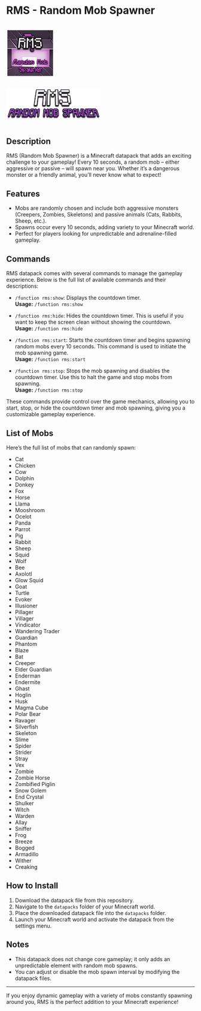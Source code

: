 # RMS - Random Mob Spawner

<p align="left" style="display: inline-block; width: 50%;">
  <img src="pack.png" alt="Pack Image" />
</p>
<p align="right" style="display: inline-block; width: 50%;">
  <img src="logo.png" alt="Logo Image" />
</p>


## Description

RMS (Random Mob Spawner) is a Minecraft datapack that adds an exciting challenge to your gameplay! Every 10 seconds, a random mob – either aggressive or passive – will spawn near you. Whether it’s a dangerous monster or a friendly animal, you’ll never know what to expect!

## Features

- Mobs are randomly chosen and include both aggressive monsters (Creepers, Zombies, Skeletons) and passive animals (Cats, Rabbits, Sheep, etc.).
- Spawns occur every 10 seconds, adding variety to your Minecraft world.
- Perfect for players looking for unpredictable and adrenaline-filled gameplay.

## Commands

RMS datapack comes with several commands to manage the gameplay experience. Below is the full list of available commands and their descriptions:

- `/function rms:show`: Displays the countdown timer.  
  **Usage:** `/function rms:show`

- `/function rms:hide`: Hides the countdown timer. This is useful if you want to keep the screen clean without showing the countdown.  
  **Usage:** `/function rms:hide`

- `/function rms:start`: Starts the countdown timer and begins spawning random mobs every 10 seconds. This command is used to initiate the mob spawning game.  
  **Usage:** `/function rms:start`

- `/function rms:stop`: Stops the mob spawning and disables the countdown timer. Use this to halt the game and stop mobs from spawning.  
  **Usage:** `/function rms:stop`

These commands provide control over the game mechanics, allowing you to start, stop, or hide the countdown timer and mob spawning, giving you a customizable gameplay experience.


## List of Mobs

Here’s the full list of mobs that can randomly spawn:

- Cat
- Chicken
- Cow
- Dolphin
- Donkey
- Fox
- Horse
- Llama
- Mooshroom
- Ocelot
- Panda
- Parrot
- Pig
- Rabbit
- Sheep
- Squid
- Wolf
- Bee
- Axolotl
- Glow Squid
- Goat
- Turtle
- Evoker
- Illusioner
- Pillager
- Villager
- Vindicator
- Wandering Trader
- Guardian
- Phantom
- Blaze
- Bat
- Creeper
- Elder Guardian
- Enderman
- Endermite
- Ghast
- Hoglin
- Husk
- Magma Cube
- Polar Bear
- Ravager
- Silverfish
- Skeleton
- Slime
- Spider
- Strider
- Stray
- Vex
- Zombie
- Zombie Horse
- Zombified Piglin
- Snow Golem
- End Crystal
- Shulker
- Witch
- Warden
- Allay
- Sniffer
- Frog
- Breeze
- Bogged
- Armadillo
- Wither
- Creaking

## How to Install

1. Download the datapack file from this repository.
2. Navigate to the `datapacks` folder of your Minecraft world.
3. Place the downloaded datapack file into the `datapacks` folder.
4. Launch your Minecraft world and activate the datapack from the settings menu.

## Notes

- This datapack does not change core gameplay; it only adds an unpredictable element with random mob spawns.
- You can adjust or disable the mob spawn interval by modifying the datapack files.

---

If you enjoy dynamic gameplay with a variety of mobs constantly spawning around you, RMS is the perfect addition to your Minecraft experience!

